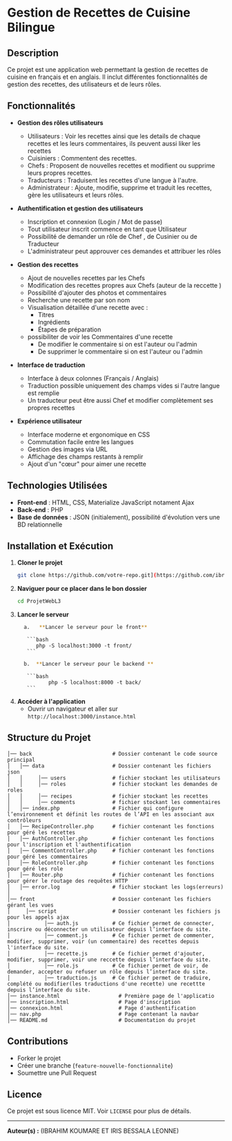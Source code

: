 # Gestion de Recettes de Cuisine Bilingue

## Description
Ce projet est une application web permettant la gestion de recettes de cuisine en français et en anglais. Il inclut différentes fonctionnalités de gestion des recettes, des utilisateurs et de leurs rôles.

## Fonctionnalités
- **Gestion des rôles utilisateurs**
  - Utilisateurs : Voir les recettes ainsi que les details de chaque recettes et les leurs commentaires, ils peuvent aussi liker les recettes 
  - Cuisiniers : Commentent des recettes.
  - Chefs : Proposent de nouvelles recettes et modifient ou supprime leurs propres recettes.
  - Traducteurs : Traduisent les recettes d'une langue à l'autre.
  - Administrateur : Ajoute, modifie, supprime et traduit les recettes, gère les utilisateurs et leurs rôles.

- **Authentification et gestion des utilisateurs**
  - Inscription et connexion (Login / Mot de passe)
  - Tout utilisateur inscrit commence en tant que Utilisateur 
  - Possibilité de demander un rôle de Chef , de Cusinier ou de Traducteur
  - L'administrateur peut approuver ces demandes et attribuer les rôles

- **Gestion des recettes**
  - Ajout de nouvelles recettes par les Chefs
  - Modification des recettes propres aux Chefs (auteur de la reccette )
  - Possibilité d'ajouter des photos et commentaires
  - Recherche une recette par son nom
  - Visualisation détaillée d'une recette avec :
    - Titres
    - Ingrédients
    - Étapes de préparation
  - possibiliter de voir les Commentaires d'une recette
    - De modifier le commentaire si on est l'auteur ou l'admin
    - De supprimer le commentaire si on est l'auteur ou l'admin
  
- **Interface de traduction**
  - Interface à deux colonnes (Français / Anglais)
  - Traduction possible uniquement des champs vides si l'autre langue est remplie
  - Un traducteur peut être aussi Chef et modifier complètement ses propres recettes

- **Expérience utilisateur**
  - Interface moderne et ergonomique en CSS
  - Commutation facile entre les langues
  - Gestion des images via URL 
  - Affichage des champs restants à remplir
  - Ajout d'un "cœur" pour aimer une recette

## Technologies Utilisées
- **Front-end** : HTML, CSS, Materialize JavaScript notament Ajax
- **Back-end** : PHP
- **Base de données** : JSON (initialement), possibilité d'évolution vers une BD relationnelle

## Installation et Exécution
1. **Cloner le projet**
   ```bash
   git clone https://github.com/votre-repo.git](https://github.com/ibrahimkoumare225/ProjetWebL3
   
   ```
2. **Naviguer pour ce placer dans le bon dossier**
   ```bash
   cd ProjetWebL3  
   ```
3. **Lancer le serveur**
      ```bash
        a.   **Lancer le serveur pour le front**
      ```
          ```bash
             php -S localhost:3000 -t front/
          ```
      ```bash
        b.  **Lancer le serveur pour le backend **
      ```
          ```bash
                 php -S localhost:8000 -t back/
          ```
5. **Accéder à l'application**
   - Ouvrir un navigateur et aller sur `http://localhost:3000/instance.html`

## Structure du Projet
```
│── back                          # Dossier contenant le code source principal
│   │── data                      # Dossier contenant les fichiers json
│   │     │── users               # fichier stockant les utilisateurs
│   │     │── roles               # fichier stockant les demandes de roles
│   │     │── recipes             # fichier stockant les recettes
│   │     │── comments            # fichier stockant les commentaires
│   │── index.php                 # Fichier qui configure l’environnement et définit les routes de l’API en les associant aux contrôleurs
│   │── RecipeController.php      # fichier contenant les fonctions pour géré les recettes
│   │── AuthController.php        # fichier contenant les fonctions pour l'inscription et l'authentification
│   │── CommentController.php     # fichier contenant les fonctions pour géré les commentaires 
│   │── RoleController.php        # fichier contenant les fonctions pour géré les role
│   │── Router.php                # fichier contenant les fonctions pour gérer le routage des requêtes HTTP
│   │── error.log                 # fichier stockant les logs(erreurs)
│   
│── front                         # Dossier contenant les fichiers gérant les vues
│     │── script                  # Dossier contenant les fichiers js pour les appels ajax
│           │── auth.js           # Ce fichier permet de connecter, inscrire ou déconnecter un utilisateur depuis l’interface du site.
│           │── comment.js        # Ce fichier permet de commenter, modifier, supprimer, voir (un commentaire) des recettes depuis l'interface du site.
│           │── recette.js        # Ce fichier permet d'ajouter, modifier, supprimer, voir une reccette depuis l’interface du site.
│           │── role.js           # Ce fichier permet de voir, de demander, accepter ou refuser un rôle depuis l’interface du site.
│           │── traduction.js     # Ce fichier permet de traduire, complété ou modifier(les traductions d'une recette) une recettte depuis l’interface du site.
│── instance.html                   # Première page de l'applicatio
│── inscription.html                # Page d'inscription
│── connexion.html                  # Page d'authentification
│── nav.php                         # Page contenant la navbar 
│── README.md                       # Documentation du projet
```

## Contributions
- Forker le projet
- Créer une branche (`feature-nouvelle-fonctionnalite`)
- Soumettre une Pull Request


## Licence
Ce projet est sous licence MIT. Voir `LICENSE` pour plus de détails.

---
**Auteur(s) :** (IBRAHIM KOUMARE ET IRIS BESSALA LEONNE)


